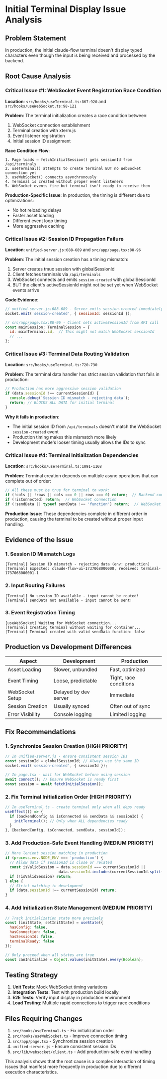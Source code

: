 # Initial Terminal Display Issue Analysis

## Problem Statement
In production, the initial claude-flow terminal doesn't display typed characters even though the input is being received and processed by the backend.

## Root Cause Analysis

### Critical Issue #1: WebSocket Event Registration Race Condition

**Location**: `src/hooks/useTerminal.ts:867-920` and `src/hooks/useWebSocket.ts:98-121`

**Problem**: The terminal initialization creates a race condition between:
1. WebSocket connection establishment
2. Terminal creation with xterm.js
3. Event listener registration
4. Initial session ID assignment

**Race Condition Flow**:
```
1. Page loads → fetchInitialSession() gets sessionId from /api/terminals
2. useTerminal() attempts to create terminal BUT no WebSocket connection yet
3. useWebSocket() connects asynchronously
4. Terminal is created without proper event listeners
5. WebSocket events fire but terminal isn't ready to receive them
```

**Production-Specific Issue**: In production, the timing is different due to optimizations:
- No hot reloading delays
- Faster asset loading
- Different event loop timing
- More aggressive caching

### Critical Issue #2: Session ID Propagation Failure

**Location**: `unified-server.js:688-689` and `src/app/page.tsx:88-96`

**Problem**: The initial session creation has a timing mismatch:
1. Server creates tmux session with globalSessionId
2. Client fetches terminals via `/api/terminals`
3. WebSocket connects and emits `session-created` with globalSessionId
4. BUT the client's activeSessionId might not be set yet when WebSocket events arrive

**Code Evidence**:
```javascript
// unified-server.js:688-689 - Server emits session-created immediately
socket.emit('session-created', { sessionId: sessionId });

// src/app/page.tsx:88-96 - Client sets activeSessionId from API call
const mainSession: TerminalSession = {
  id: mainTerminal.id,  // This might not match WebSocket sessionId
  // ...
};
```

### Critical Issue #3: Terminal Data Routing Validation

**Location**: `src/hooks/useTerminal.ts:720-730`

**Problem**: The terminal data handler has strict session validation that fails in production:

```javascript
// Production has more aggressive session validation
if (data.sessionId !== currentSessionId) {
  console.debug(`Session ID mismatch - rejecting data`);
  return; // BLOCKS ALL DATA for initial terminal
}
```

**Why it fails in production**:
- The initial session ID from `/api/terminals` doesn't match the WebSocket `session-created` event
- Production timing makes this mismatch more likely
- Development mode's looser timing usually allows the IDs to sync

### Critical Issue #4: Terminal Initialization Dependencies

**Location**: `src/hooks/useTerminal.ts:1091-1168`

**Problem**: Terminal creation depends on multiple async operations that can complete out of order:

```javascript
// All these must be true for terminal to work:
if (!cols || !rows || cols === 0 || rows === 0) return;  // Backend config
if (!isConnected) return;  // WebSocket connection
if (!sendData || typeof sendData !== 'function') return;  // WebSocket functions
```

**Production Issue**: These dependencies complete in different order in production, causing the terminal to be created without proper input handling.

## Evidence of the Issue

### 1. Session ID Mismatch Logs
```
[Terminal] Session ID mismatch - rejecting data (env: production)
[Terminal] Expected: claude-flow-ui-1737068000000, received: terminal-1737068000001-1
```

### 2. Input Routing Failures
```
[Terminal] No session ID available - input cannot be routed!
[Terminal] sendData not available - input cannot be sent!
```

### 3. Event Registration Timing
```
[useWebSocket] Waiting for WebSocket connection...
[Terminal] Creating terminal without waiting for container...
[Terminal] Terminal created with valid sendData function: false
```

## Production vs Development Differences

| Aspect | Development | Production |
|--------|-------------|------------|
| Asset Loading | Slower, unbundled | Fast, optimized |
| Event Timing | Loose, predictable | Tight, race conditions |
| WebSocket Setup | Delayed by dev server | Immediate |
| Session Creation | Usually synced | Often out of sync |
| Error Visibility | Console logging | Limited logging |

## Fix Recommendations

### 1. Synchronize Session Creation (HIGH PRIORITY)
```javascript
// In unified-server.js - ensure consistent session IDs
const sessionId = globalSessionId; // Always use the same ID
socket.emit('session-created', { sessionId });

// In page.tsx - wait for WebSocket before using session
await connect(); // Ensure WebSocket is ready first
const session = await fetchInitialSession();
```

### 2. Fix Terminal Initialization Order (HIGH PRIORITY)
```javascript
// In useTerminal.ts - create terminal only when all deps ready
useEffect(() => {
  if (backendConfig && isConnected && sendData && sessionId) {
    initTerminal(); // Only when ALL dependencies ready
  }
}, [backendConfig, isConnected, sendData, sessionId]);
```

### 3. Add Production-Safe Event Handling (MEDIUM PRIORITY)
```javascript
// More lenient session matching in production
if (process.env.NODE_ENV === 'production') {
  // Allow data if sessionId is close or related
  const isValidSession = data.sessionId === currentSessionId ||
                        data.sessionId.includes(currentSessionId.split('-')[0]);
  if (!isValidSession) return;
} else {
  // Strict matching in development
  if (data.sessionId !== currentSessionId) return;
}
```

### 4. Add Initialization State Management (MEDIUM PRIORITY)
```javascript
// Track initialization state more precisely
const [initState, setInitState] = useState({
  hasConfig: false,
  hasConnection: false,
  hasSessionId: false,
  terminalReady: false
});

// Only proceed when all states are true
const canInitialize = Object.values(initState).every(Boolean);
```

## Testing Strategy

1. **Unit Tests**: Mock WebSocket timing variations
2. **Integration Tests**: Test with production build locally
3. **E2E Tests**: Verify input display in production environment
4. **Load Testing**: Multiple rapid connections to trigger race conditions

## Files Requiring Changes

1. `src/hooks/useTerminal.ts` - Fix initialization order
2. `src/hooks/useWebSocket.ts` - Improve connection timing
3. `src/app/page.tsx` - Synchronize session creation
4. `unified-server.js` - Ensure consistent session IDs
5. `src/lib/websocket/client.ts` - Add production-safe event handling

This analysis shows that the root cause is a complex interaction of timing issues that manifest more frequently in production due to different execution characteristics.
